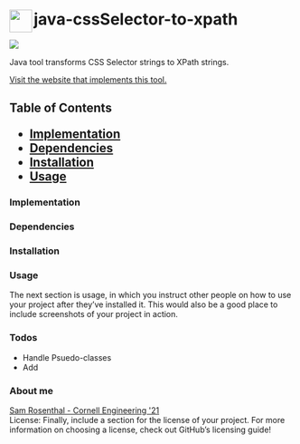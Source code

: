 <h1><a href="https://github.com/sam-rosenthal/" target="_blank"><img src="https://github.com/sam-rosenthal/java-cssSelector-to-xpath/blob/master/src/main/webapp/fav.png" align="left" height="40" width="40"></a> java-cssSelector-to-xpath</h1>

<a href="https://github.com/sam-rosenthal/" target="_blank"><img src="https://travis-ci.org/sam-rosenthal/java-cssSelector-to-xpath.svg?branch=master" align="left"> </a>
<br>
<p>Java tool transforms CSS Selector strings to XPath strings. </p> 
<a href="https://css-selector-to-xpath.appspot.com" target="_blank">Visit the website that implements this tool.</a>

<h2> Table of Contents
  <ul>
    <li> <a href="https://github.com/sam-rosenthal/java-cssSelector-to-xpath/blob/samdev/README.md#Implementation" target="_blank"> Implementation</a>     </li>
    <li> <a href="https://github.com/sam-rosenthal/java-cssSelector-to-xpath/blob/samdev/README.md#Dependencies" target="_blank"> Dependencies</a>	     </li>
    <li> <a href="https://github.com/sam-rosenthal/java-cssSelector-to-xpath/blob/samdev/README.md#Installation" target="_blank"> Installation </a>     </li>
    <li> <a href="https://github.com/sam-rosenthal/java-cssSelector-to-xpath/blob/samdev/README.md#Usage" target="_blank"> Usage</a>	           </li>
  <ul>
</h2>

<h3 id="Implementation"> Implementation  </h3>

<h3 id="Dependencies"> Dependencies </h3>

<h3 id="Installation"> Installation </h3>

<h3 id="Usage"> Usage </h3>

The next section is usage, in which you instruct other people on how to use your project after they’ve installed it. This would also be a good place to include screenshots of your project in action.

<h3><a id="Todos_143"></a>Todos</h3>
<ul>
<li>Handle Psuedo-classes</li>
<li>Add </li> </ul>

<h3> About me </h3>
<a href="https://sam-rosenthal.github.io" target="_blank"> Sam Rosenthal - Cornell Engineering '21 </a>	
<br>
License: Finally, include a section for the license of your project. For more information on choosing a license, check out GitHub’s licensing guide!
